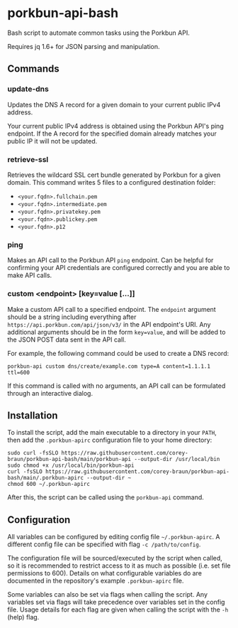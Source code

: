 # porkbun-api-bash
Bash script to automate common tasks using the Porkbun API.

Requires jq 1.6+ for JSON parsing and manipulation.

## Commands
### update-dns
Updates the DNS A record for a given domain to your current public IPv4 address.

Your current public IPv4 address is obtained using the Porkbun API's ping endpoint.
If the A record for the specified domain already matches your public IP it will not be updated.

### retrieve-ssl
Retrieves the wildcard SSL cert bundle generated by Porkbun for a given domain.
This command writes 5 files to a configured destination folder:
- `<your.fqdn>.fullchain.pem`
- `<your.fqdn>.intermediate.pem`
- `<your.fqdn>.privatekey.pem`
- `<your.fqdn>.publickey.pem`
- `<your.fqdn>.p12`

### ping
Makes an API call to the Porkbun API `ping` endpoint.
Can be helpful for confirming your API credentials are configured correctly and you are able to make API calls.

### custom \<endpoint> [key=value [...]]
Make a custom API call to a specified endpoint. The `endpoint` argument should be a string including everything after `https://api.porkbun.com/api/json/v3/` in the API endpoint's URI. Any additional arguments should be in the form `key=value`, and will be added to the JSON POST data sent in the API call.

For example, the following command could be used to create a DNS record:
```
porkbun-api custom dns/create/example.com type=A content=1.1.1.1 ttl=600
```

If this command is called with no arguments, an API call can be formulated through an interactive dialog.

## Installation
To install the script, add the main executable to a directory in your `PATH`, then add the `.porkbun-apirc` configuration file to your home directory:
```
sudo curl -fsSLO https://raw.githubusercontent.com/corey-braun/porkbun-api-bash/main/porkbun-api --output-dir /usr/local/bin
sudo chmod +x /usr/local/bin/porkbun-api
curl -fsSLO https://raw.githubusercontent.com/corey-braun/porkbun-api-bash/main/.porkbun-apirc --output-dir ~
chmod 600 ~/.porkbun-apirc
```

After this, the script can be called using the `porkbun-api` command.

## Configuration
All variables can be configured by editing config file `~/.porkbun-apirc`. A different config file can be specified with flag `-c /path/to/config`.

The configuration file will be sourced/executed by the script when called, so it is recommended to restrict access to it as much as possible (i.e. set file permissions to 600). Details on what configurable variables do are documented in the repository's example `.porkbun-apirc` file.

Some variables can also be set via flags when calling the script. Any variables set via flags will take precedence over variables set in the config file. Usage details for each flag are given when calling the script with the `-h` (help) flag.
